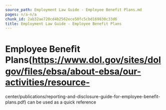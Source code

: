 ```yaml
---
source_path: Employment Law Guide - Employee Benefit Plans.md
pages: n/a-n/a
chunk_id: 2ab32ae720cd4b2562ece50fc5cbd169830c33d6
title: Employment Law Guide - Employee Benefit Plans
---
```

# Employee Beneﬁt Plans(https://www.dol.gov/sites/dolgov/ﬁles/ebsa/about-ebsa/our-activities/resource-

center/publications/reporting-and-disclosure-guide-for-employee-beneﬁt-plans.pdf) can be used as a quick reference
